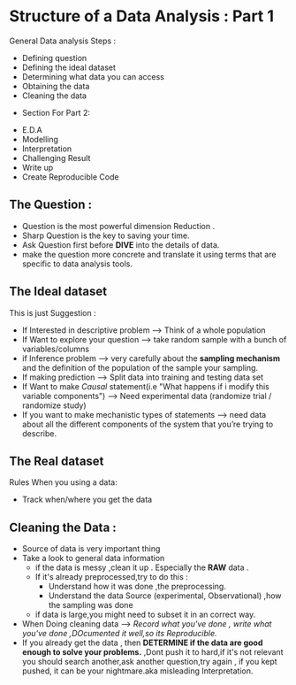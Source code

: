# Structure of a Data Analysis : Part 1

General Data analysis Steps :
- Defining question
- Defining the ideal dataset
- Determining what data you can access
- Obtaining the data
- Cleaning the data

* Section For Part 2:
- E.D.A
- Modelling
- Interpretation
- Challenging Result
- Write up
- Create Reproducible Code

## The Question :
- Question is the most powerful dimension Reduction .
- Sharp Question is the key to saving your time.
- Ask Question first before **DIVE** into the details of data.
- make the question more concrete and translate it using terms that are specific to data analysis tools.

## The Ideal dataset
This is just Suggestion :
  - If Interested in descriptive problem --> Think of a whole population
  - If Want to explore your question --> take random sample with a bunch of variables/columns
  - if Inference problem --> very carefully about the **sampling mechanism** and the definition of the population of the sample your sampling.
  - If making prediction --> Split data into training and testing data set
  - If Want to make *Causal* statement(i.e "What happens if i modify this variable components") --> Need experimental data (randomize trial / randomize study)
  - If you want to make mechanistic types of statements --> need data about all the different components of the system that you’re trying to describe.

## The Real dataset
Rules When you using a data:
- Track when/where you get the data

## Cleaning the Data :
- Source of data is very important thing
- Take a look to general data information
  - if the data is messy ,clean it up . Especially the **RAW** data .
  - If it's already preprocessed,try to do this :
    - Understand how it was done ,the preprocessing.
    - Understand the data Source (experimental, Observational) ,how the sampling was done
  - if data is large,you might need to subset it in an correct way.
- When Doing cleaning data --> *Record what you've done , write what you've done ,DOcumented it well,so its Reproducible.*
- If you already get the data , then **DETERMINE if the data are
good enough to solve your problems.** ,Dont push it to hard,if it's not relevant you should search another,ask another question,try again , if you kept pushed, it can be your nightmare.aka misleading Interpretation.
